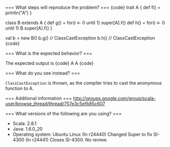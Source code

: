 === What steps will reproduce the problem? ===
{code}
trait A {
	def f() = println("A")
}

class B extends A {
	def g() = for(i <- 0 until 1) super[A].f()
	def h() = for(i <- 0 until 1) B.super[A].f()
}

val b = new B()
b.g() // ClassCastException
b.h() // ClassCastException
{code} 



=== What is the expected behavior? ===

The expected output is
{code}
A
A
{code}

=== What do you see instead? ===

`ClassCastException` is thrown, as the compiler tries to cast the anonymous function to A.

=== Additional information ===
http://groups.google.com/group/scala-user/browse_thread/thread/757e3c5efb85c607

=== What versions of the following are you using? ===
  - Scala: 2.8.1
  - Java: 1.6.0_20
  - Operating system: Ubuntu Linux
(In r24440) Changed Super to fix SI-4300
(In r24441) Closes SI-4300. No review.
